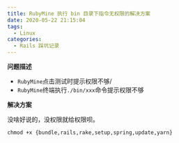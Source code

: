 ```yaml
---
title: RubyMine 执行 bin 目录下指令无权限的解决方案
date: 2020-05-22 21:15:04
tags:
  - Linux
categories:
  - Rails 踩坑记录
---
```

**问题描述**

- `RubyMine`点击测试时提示权限不够/
- `RubyMine`终端执行`./bin/xxx`命令提示权限不够

**解决方案**

没啥好说的，没权限就给权限呗。
~~~ shell
chmod +x {bundle,rails,rake,setup,spring,update,yarn}
~~~